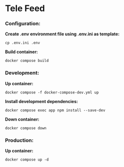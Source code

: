 # Tele Feed

### Configuration:

**Create .env environment file using .env.ini as template:**

`cp .env.ini .env`

**Build container:**

`docker compose build`


### Development:

**Up container:**

`docker compose -f docker-compose-dev.yml up`

**Install development dependencies:**

`docker compose exec app npm install --save-dev`

**Down container:**

`docker compose down`

### Production:

**Up container:**

`docker compose up -d`
